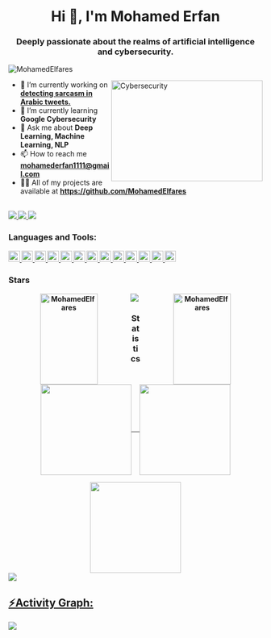 <h1 align="center">Hi 👋, I'm Mohamed Erfan</h1>
<h3 align="center">Deeply passionate about the realms of artificial intelligence and cybersecurity.</h3>
<p align="left">
  <img src="https://komarev.com/ghpvc/?username=MohamedElfares&label=Profile%20views&color=0e75b6&style=flat" alt="MohamedElfares"/>
</p>

<img align="right" alt="Cybersecurity" src="https://miro.medium.com/v2/resize:fit:1400/1*VMmvImch6VU5pc2VktY1uw.gif" width=300 height=200/>

<ul>
  <li>🔭 I’m currently working on
    <a href="https://github.com/YaserHabib/ArabicSarcasmDetection">
      <strong>detecting sarcasm in Arabic tweets.</strong>
    </a>
  </li>
  <li>🌱 I’m currently learning <strong>Google Cybersecurity</strong> </li>
  <li>💬 Ask me about <strong>Deep Learning, Machine Learning, NLP</strong> </li>
  <li>📫 How to reach me <a href="mailto:mohamederfan1111@gmail.com"><strong>mohamederfan1111@gmail.com</strong></a></li>
  <li>👨‍💻 All of my projects are available at
    <a href="https://github.com/MohamedElfares"><strong>https://github.com/MohamedElfares<strong></a>
  </li>
</ul>
<br>
<div>
  <a href="https://www.linkedin.com/in/mohamed-elfares" target="_blank">
    <img src="https://img.shields.io/badge/LinkedIn-0077B5?style=for-the-badge&logo=linkedin&logoColor=white">
  </a>
  <a href="https://github.com/MohamedElfares" target="_blank">
    <img src="https://img.shields.io/badge/GitHub-100000?style=for-the-badge&logo=github&logoColor=white">
  </a>
  <a href = "mailto:mohamederfan1111@gmail.com" target="_blank">
    <img src="https://img.shields.io/badge/-Gmail-%23333?style=for-the-badge&logo=gmail&logoColor=white">
  </a>
</div>

<h3 align="left">Languages and Tools:</h3>
<p align="left">
  <a href="https://cplusplus.com/">
    <img src="https://img.shields.io/badge/Lang-_?style=flat-squre&logo=c%2B%2B&logoColor=blue&label=C%2B%2B&labelColor=white&color=blue" alt="CPP" target="_blank" height="22.5emem"/>
  </a>
  <a href="https://www.python.org/">
    <img src="https://img.shields.io/badge/Lang-_?style=flat-squre&logo=python&logoColor=blue&label=PYTHON&labelColor=white&color=%23ffd43b" alt="Python" target="_blank" height="22.5em"/>
  </a>
  <a href="https://www.java.com/">
    <img src="https://img.shields.io/badge/Lang-_?style=flat-squre&logo=java&logoColor=blue&label=JAVA&labelColor=white&color=%23f89820" alt="Java" target="_blank" height="22.5em"/>
  </a>
  <a href="https://developer.mozilla.org/en-US/docs/Web/HTML">
    <img src="https://img.shields.io/badge/Lang-_?style=flat-squre&logo=HTML5&logoColor=blue&label=HTML&labelColor=white&color=blue" alt="HTML" target="_blank" height="22.5em"/>
  </a>
  <a href="https://www.w3.org/Style/CSS/Overview.en.html">
    <img src="https://img.shields.io/badge/Style-_?style=flat-squre&logo=css3&logoColor=blue&label=CSS&labelColor=white&color=blue" alt="Css" target="_blank" height="22.5em"/>
  </a>
  <a href="https://www.mysql.com/">
    <img src="https://img.shields.io/badge/Data_Mang-_?style=flat-squre&logo=mysql&logoColor=blue&label=MySQL&labelColor=%23f29111&color=%2300758f" alt="Mysql" target="_blank" height="22.5em"/>
  </a>
  <a href="https://www.kernel.org/">
    <img src="https://img.shields.io/badge/Kernel-_?style=flat-squre&logo=linux&logoColor=blue&label=LINUX&labelColor=white&color=black" alt="Linux" target="_blank" height="22.5em"/>
  </a>
  <a href="https://git-scm.com/">
    <img src="https://img.shields.io/badge/Track-_?style=flat-squre&logo=git&logoColor=blue&label=GIT&labelColor=%233e2c00&color=%23f1502f" alt="Git" target="_blank" height="22.5em"/>
  </a>
  <a href="https://pandas.pydata.org/">
    <img src="https://img.shields.io/badge/DataFrame-black?style=flat-square&logo=Pandas&label=Pandas&color=white" alt="Pandas" target="_blank" height="22.5em"/>
  </a>
  <a href="https://scikit-learn.org/">
    <img src="https://img.shields.io/badge/Macine_Learning-_?style=flat-squre&logo=scikit-learn&logoColor=blue&label=scikit-learn&labelColor=orange&color=blue" alt="Scikit" target="_blank" height="22.5em"/>
  </a>
  <a href="https://numpy.org/">
    <img src="https://img.shields.io/badge/Array-_?style=flat-square&logo=NumPy&label=NumPy&color=blue" alt="Numpy" target="_blank" height="22.5em"/>
  </a>
  <a href="https://www.tensorflow.org/">
    <img src="https://img.shields.io/badge/Deep_Learning-_?style=flat-square&logo=TensorFlow&label=TensorFlow&color=orange" alt="Tensorflow" target="_blank" height="22.5em"/>
  </a>
  <a href="https://keras.io//">
    <img src="https://img.shields.io/badge/Deep_Learning-_?style=flat-square&logo=Keras&label=Keras&color=red" alt="Keras" target="_blank" height="22.5em"/>
  </a>
</p>

<h3 align="left">Stars</h3>
<p align="center">
  <img align="left" height="180em" width="47.5%" src="https://github-readme-stats.vercel.app/api?username=MohamedElfares&show_icons=true&locale=en&theme=dracula" alt="MohamedElfares"/>
  <img align="right" height="180em" width="47.5%" src="https://github-readme-streak-stats.herokuapp.com/?user=MohamedElfares&&theme=dracula" alt="MohamedElfares"/>
</p>

<img src="https://user-images.githubusercontent.com/73097560/115834477-dbab4500-a447-11eb-908a-139a6edaec5c.gif">
<h3 align="center">Statistics</h3>
<div align="center">
  <a href="https://github.com/MohamedElfares">
  <img align="center" src="http://github-profile-summary-cards.vercel.app/api/cards/stats?username=MohamedElfares&theme=dracula" height="180em"/> &nbsp; &nbsp;
  <img align="center" src="http://github-profile-summary-cards.vercel.app/api/cards/productive-time?username=MohamedElfares&theme=dracula" height="180em"/>
  <p></p>
  <img align="center" src="http://github-profile-summary-cards.vercel.app/api/cards/profile-details?username=MohamedElfares&theme=dracula" height="180em"/>
</div>

<img src="https://user-images.githubusercontent.com/73097560/115834477-dbab4500-a447-11eb-908a-139a6edaec5c.gif">
<h2 align="left">⚡Activity Graph:</h2>
<img align="center" src="https://github-readme-activity-graph.vercel.app/graph?username=MohamedElfares&theme=dracula"/>
